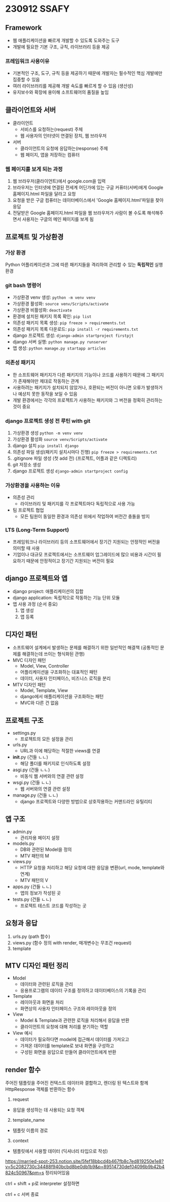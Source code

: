 # 230912 SSAFY
## Framework
* 웹 애플리케이션을 빠르게 개발할 수 있도록 도와주는 도구
* 개발에 필요한 기본 구조, 규칙, 라이브러리 등을 제공
### 프레임워크 사용이유
* 기본적인 구조, 도구, 규칙 등을 제공하기 때문에 개발자는 필수적인 핵심 개발에만 집중할 수 있음
* 여러 라이브러리를 제공해 개발 속도를 빠르게 할 수 있음 (생산성)
* 유지보수와 확장에 용이해 소프트웨어의 품질을 높임
## 클라이언트와 서버
* 클라이언트
  * 서비스를 요청하는(request) 주체
  * 웹 사용자의 인터넷이 연결된 장치, 웹 브라우저
* 서버
  * 클라이언트의 요청에 응답하는(response) 주체
  * 웹 페이지, 앱을 저장하는 컴퓨터
### 웹 페이지를 보게 되는 과정
1. 웹 브라우저(클라이언트)에서 google.com을 입력
2. 브라우저는 인터넷에 연결된 전세계 어딘가에 있는 구글 커퓨터(서버)에게 Google 홈페이지.html 파일을 달라고 요청
3. 요청을 받은 구글 컴퓨터는 데이터베이스에서 'Google 홈페이지.html'파일을 찾아 응답
4. 전달받은 Google 홈페이지.html 파일을 웹 브라우저가 사람이 볼 수도록 해석해주면서 사용자는 구글의 메인 페이지를 보게 됨
## 프로젝트 및 가상환경
### 가상 환경
Python 어플리케이션과 그에 따른 패키지들을 격리하여 관리할 수 있는 <strong>독립적인</strong> 실행 환경
### git bash 명령어
* 가상환경 venv 생성: `python -m venv venv`
* 가상환경 활성화: `source venv/Scripts/activate`
* 가상환경 비활성화: `deactivate`
* 환경에 설치된 패키지 목록 확인: `pip list`
* 의존성 패키지 목록 생성: `pip freeze > requirements.txt`
* 의존성 패키지 목록 다운로드: `pip install -r requirements.txt`
* django 프로젝트 생성: `django-admin startproject firstpjt`
* django 서버 실행: `python manage.py runserver`
* 앱 생성: `python manage.py startapp articles`
### 의존성 패키지
* 한 소프트웨어 패키지가 다른 패키지의 기능이나 코드를 사용하기 때문에 그 패키지가 존재해야만 제대로 작동하는 관계
* 사용하려는 패키지가 설치되지 않았거나, 호환되는 버전이 아니면 오류가 발생하거나 예상치 못한 동작을 보일 수 있음
* 개발 환경에서는 각각의 프로젝트가 사용하는 패키지와 그 버전을 정확히 관리하는 것이 중요
### django 프로젝트 생성 전 루틴 with git
1. 가상환경 생성 `python -m venv venv`
2. 가상환경 활성화 `source venv/Scripts/activate`
3. django 설치 `pip install django`
4. 의존성 파일 생성(패키지 설치시마다 진행) `pip freeze > requirements.txt`
5. .gitignore 파일 생성 (첫 add 전) (프로젝트, 어플과 같은 디렉토리)
6. git 저장소 생성
7. django 프로젝트 생성 `django-admin startproject config`
### 가상환경을 사용하는 이유
* 의존성 관리
  * 라이브러리 및 패키지를 각 프로젝트마다 독립적으로 사용 가능
* 팀 프로젝트 협업
  * 모든 팀원이 동일한 환경과 의존성 위에서 작업하여 버전간 충돌을 방지
### LTS (Long-Term Support)
* 프레임워크나 라이브러리 등의 소프트웨어에서 장기간 지원되는 안정적인 버전을 의미할 때 사용
* 기업이나 대규모 프로젝트에서는 소프트웨어 업그레이드에 많으 비용과 시간이 필요하기 때문에 안정적이고 장기간 지원되는 버전이 필요
## django 프로젝트와 앱
* django project: 애플리케이션의 집합
* django application: 독립적으로 작동하는 기능 단위 모듈
* 앱 사용 과정 (순서 중요)
  1. 앱 생성
  2. 앱 등록
## 디자인 패턴
* 소프트웨어 설계에서 발생하는 문제를 해결하기 위한 일반적인 해결책 (공통적인 문제를 해결하는데 쓰이는 형식화된 관행)
* MVC 디자인 패턴
  * Model, View, Controller
  * 어플리케이션을 구조화하는 대표적인 패턴
  * 데이터, 사용자 인터페이스, 비즈니스 로직을 분리
* MTV 디자인 패턴
  * Model, Template, View
  * django에서 애플리케이션을 구조화하는 패턴
  * MVC와 다른 건 없음
## 프로젝트 구조
* settings.py
  * 프로젝트의 모든 설정을 관리
* urls.py
  * URL과 이에 해당하는 적절한 views를 연결
* __init__.py (건들 ㄴㄴ)
  * 해당 폴더를 패키지로 인식하도록 설정
* asgi.py (건들 ㄴㄴ)
  * 비동식 웹 서버와의 연결 관련 설정
* wsgi.py (건들 ㄴㄴ)
  * 웹 서버와의 연결 관련 설정
* manage.py (건들 ㄴㄴ)
  * django 프로젝트와 다양한 방법으로 상호작용하는 커맨드라인 유틸리티
## 앱 구조
* admin.py
  * 관리자용 페이지 설정
* models.py
  * DB와 관련된 Model을 정의
  * MTV 패턴의 M
* views.py
  * HTTP 요청을 처리하고 해당 요청에 대한 응답을 변환(url, mode, template와 연계)
  * MTV 패턴의 V
* apps.py (건들 ㄴㄴ)
  * 앱의 정보가 작성된 곳
* tests.py (건들 ㄴㄴ)
  * 프로젝트 테스트 코드를 작성하는 곳
## 요청과 응답
1. urls.py (path 함수)
2. views.py (함수 정의 with render, 매개변수는 무조건 request)
3. template
## MTV 디자인 패턴 정리
* Model
  * 데이터와 관련된 로직을 관리
  * 응용프로그램의 데이터 구조를 정의하고 데이터베이스의 기록을 관리
* Template
  * 레이아웃과 화면을 처리
  * 화면상의 사용자 인터페이스 구조와 레이아웃을 정의
* View
  * Model & Template과 관련한 로직을 처리해서 응답을 반환
  * 클라이언트의 요청에 대해 처리를 분기하는 역할
* View 예시
  * 데이터가 필요하다면 model에 접근해서 데이터를 가져오고
  * 가져온 데이터를 template로 보내 화면을 구성하고
  * 구성된 화면을 응답으로 만들어 클라이언트에게 반환
## render 함수
주어진 템플릿을 주어진 컨텍스트 데이터와 결합하고, 렌더링 된 텍스트와 함께 HttpResponse 객체를 반환하는 함수
1. request
  * 응답을 생성하는 데 사용되는 요청 객체
2. template_name
  * 템플릿 이름의 경로
3. context
  * 템플릿에서 사용할 데이터 (딕셔너리 타입으로 작성)

https://married-spot-253.notion.site/5fef18bbcd4b467fb8c7ed819250e1e8?v=5c2082730c34488f940bcbd8be0db1b9&p=89514730def04096b9b42b4824c50967&pm=s
정리되어있음


ctrl + shift + p로 interpreter 설정하면 

ctrl + c 서버 종료

